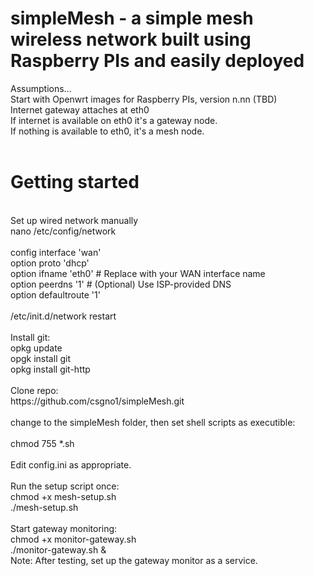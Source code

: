 # simpleMesh - a simple mesh wireless network built using Raspberry PIs and easily deployed

Assumptions...<br>
Start with Openwrt images for Raspberry PIs, version n.nn (TBD)<br>
Internet gateway attaches at eth0<br>
If internet is available on eth0 it's a gateway node.<br>
If nothing is available to eth0, it's a mesh node.<br>
<br>
# Getting started<br>
<br>
Set up wired network manually<br>
  nano /etc/config/network<br>
<br>
  config interface 'wan'<br>
      option proto 'dhcp'<br>
      option ifname 'eth0'  # Replace with your WAN interface name<br>
      option peerdns '1'    # (Optional) Use ISP-provided DNS<br>
      option defaultroute '1'<br>
  <br>
  /etc/init.d/network restart<br>
<br>
Install git:<br>
    opkg update<br>
    opgk install git<br>
    opkg install git-http<br>
<br>
Clone repo:<br>
https://github.com/csgno1/simpleMesh.git<br>
<br>
change to the simpleMesh folder, then set shell scripts as executible:<br>
<br>
chmod 755 *.sh<br>
<br>
Edit config.ini as appropriate.<br>
<br>
Run the setup script once:<br>
    chmod +x mesh-setup.sh<br>
    ./mesh-setup.sh<br>
<br>
Start gateway monitoring:<br>
    chmod +x monitor-gateway.sh<br>
    ./monitor-gateway.sh &<br>
Note: After testing, set up the gateway monitor as a service.<br>
<br>
